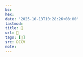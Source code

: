 ```yaml
---
bc:
hex:
date: '2025-10-13T10:28:26+08:00'
lastmod:
title: 􅓮
url: 􅓮
tags: [𩱇]
src: DCCV
note:
---
```

